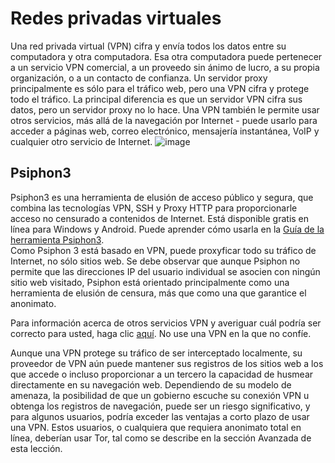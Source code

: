 [Title]: # (Redes privadas virtuales)
[Order]: # (8)

# Redes privadas virtuales

Una red privada virtual (VPN) cifra y envía todos los datos entre su computadora y otra computadora. Esa otra computadora puede pertenecer a un servicio VPN comercial, a un proveedo sin ánimo de lucro, a su propia organización, o a un contacto de confianza. Un servidor proxy principalmente es sólo para el tráfico web, pero una VPN cifra y protege todo el tráfico. La principal diferencia es que un servidor VPN cifra sus datos, pero un servidor proxy no lo hace. Una VPN también le permite usar otros servicios, más allá de la navegación por Internet - puede usarlo para acceder a páginas web, correo electrónico, mensajería instantánea, VoIP y cualquier otro servicio de Internet.
![image](internetb4.png)

## Psiphon3

Psiphon3 es una herramienta de elusión de acceso público y segura, que combina las tecnologías VPN, SSH y Proxy HTTP para proporcionarle acceso no censurado a contenidos de Internet. Está disponible gratis en línea para Windows y Android. Puede aprender cómo usarla en la [Guía de la herramienta Psiphon3](umbrella://lesson/psiphon).  
Como Psiphon 3 está basado en VPN, puede proxyficar todo su tráfico de Internet, no sólo sitios web. Se debe observar que aunque Psiphon no permite que las direcciones IP del usuario individual se asocien con ningún sitio web visitado, Psiphon está orientado principalmente como una herramienta de elusión de censura, más que como una que garantice el anonimato.

Para información acerca de otros servicios VPN y averiguar cuál podría ser correcto para usted, haga clic [aquí](http://torrentfreak.com/which-vpn-services-take-your-anonymity-seriously-2014-edition-140315/). No use una VPN en la que no confíe.

Aunque una VPN protege su tráfico de ser interceptado localmente, su proveedor de VPN aún puede mantener sus registros de los sitios web a los que accede o incluso proporcionar a un tercero la capacidad de husmear directamente en su navegación web. Dependiendo de su modelo de amenaza, la posibilidad de que un gobierno escuche su conexión VPN u obtenga los registros de navegación, puede ser un riesgo significativo, y para algunos usuarios, podría exceder las ventajas a corto plazo de usar una VPN. Estos usuarios, o cualquiera que requiera anonimato total en línea, deberían usar Tor, tal como se describe en la sección Avanzada de esta lección.
